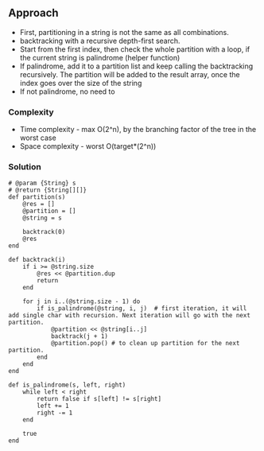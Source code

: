 ## Approach
- First, partitioning in a string is not the same as all combinations.
- backtracking with a recursive depth-first search.
- Start from the first index, then check the whole partition with a loop, if the current string is palindrome (helper function)
- If palindrome, add it to a partition list and keep calling the backtracking recursively. The partition will be added to the result array, once the index goes over the size of the string
- If not palindrome, no need to 


### Complexity
- Time complexity - max O(2^n), by the branching factor of the tree in the worst case
- Space complexity - worst O(target*(2^n))

### Solution
```
# @param {String} s
# @return {String[][]}
def partition(s)
    @res = []
    @partition = []
    @string = s

    backtrack(0)
    @res
end

def backtrack(i)
    if i >= @string.size
        @res << @partition.dup
        return
    end

    for j in i..(@string.size - 1) do
        if is_palindrome(@string, i, j)  # first iteration, it will add single char with recursion. Next iteration will go with the next partition.
            @partition << @string[i..j]
            backtrack(j + 1)
            @partition.pop() # to clean up partition for the next partition.
        end
    end
end

def is_palindrome(s, left, right)
    while left < right
        return false if s[left] != s[right]
        left += 1
        right -= 1
    end

    true
end
```
